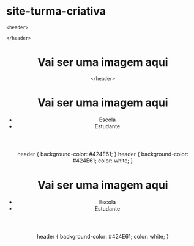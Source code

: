 # site-turma-criativa<body>
    <header>

    </header>
</body>
<body>
    <header>
        <h1>Vai ser uma imagem aqui</h1>
        
    </header>
</body>
<body>
    <header>
        <h1>Vai ser uma imagem aqui</h1>
        <ul>
            <li>Escola</li>
            <li>Estudante</li>
        </ul>
    </header>
</body>
header {
    background-color: #424E61;
}
header {
    background-color: #424E61;
    color: white;
}
<!DOCTYPE html>
<html lang="en">
<head>
    <meta charset="UTF-8">
    <meta http-equiv="X-UA-Compatible" content="IE=edge">
    <meta name="viewport" content="width=device-width, initial-scale=1.0">
    <title>Document</title>
    <link rel="stylesheet" href="style.css">
</head>
<body>
    <header>
        <h1>Vai ser uma imagem aqui</h1>
        <ul>
            <li>Escola</li>
            <li>Estudante</li>
        </ul>
    </header>

</body>
</html>
header {
    background-color: #424E61;
    color: white;
}
